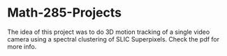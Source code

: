 # Math-285-Projects

The idea of this project was to do 3D motion tracking of a single video
camera using a spectral clustering of SLIC Superpixels.
Check the pdf for more info.
